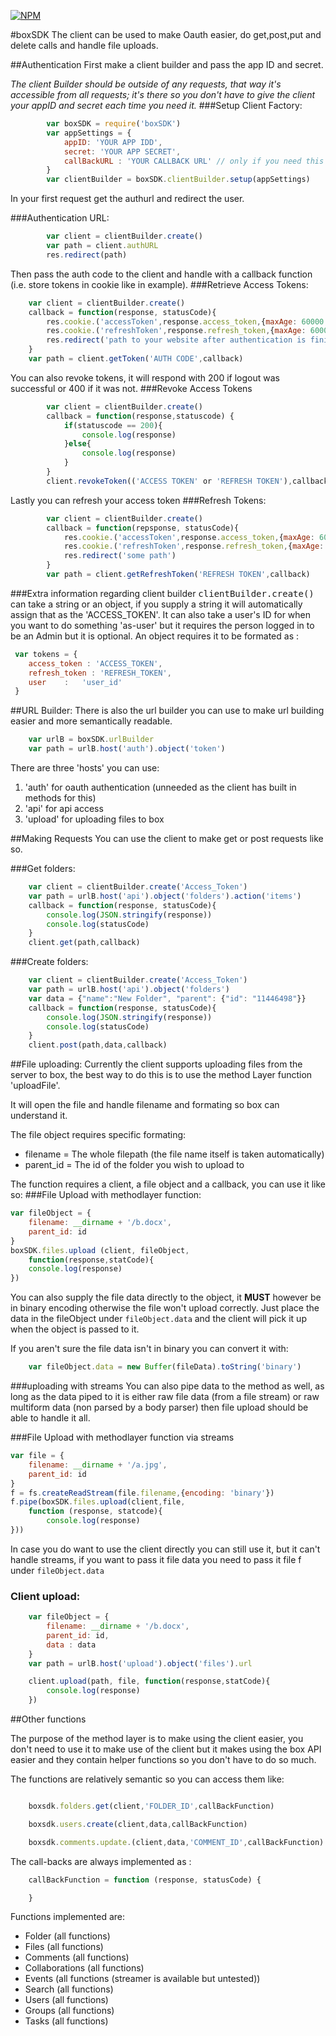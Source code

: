 
[![NPM](https://nodei.co/npm/boxsdk.png)](https://nodei.co/npm/boxsdk/)

#boxSDK 
The client can be used to make Oauth easier, do get,post,put and delete calls and handle file uploads.

##Authentication
First make a client builder and pass the app ID and secret.

<i>The client Builder should be outside of any requests, that way it's accessible from all requests; it's there so you don't have to give the client your appID and secret each time you need it.</i>
###Setup Client Factory:
```javascript
		var boxSDK = require('boxSDK')
		var appSettings = {
			appID: 'YOUR APP IDD',
			secret: 'YOUR APP SECRET',
			callBackURL : 'YOUR CALLBACK URL' // only if you need this
		}
		var clientBuilder = boxSDK.clientBuilder.setup(appSettings)
```

In your first request get the authurl and redirect the user.



###Authentication URL:
```javascript		
		var client = clientBuilder.create()
		var path = client.authURL
		res.redirect(path)
```

Then pass the auth code to the client and handle with a callback function (i.e. store tokens in cookie like in example).
###Retrieve Access Tokens:
```javascript
	var client = clientBuilder.create()
	callback = function(response, statusCode){
		res.cookie.('accessToken',response.access_token,{maxAge: 60000 * 59})
		res.cookie.('refreshToken',response.refresh_token,{maxAge: 60000 * 59})
		res.redirect('path to your website after authentication is finished')
	}
	var path = client.getToken('AUTH CODE',callback)
```

You can also revoke tokens, it will respond with 200 if logout was successful or 400 if it was not.
###Revoke Access Tokens
```javascript
		var client = clientBuilder.create()
		callback = function(response,statuscode) {
			if(statuscode == 200){
				console.log(response)
			}else{
				console.log(response)
			}
		}
		client.revokeToken(('ACCESS TOKEN' or 'REFRESH TOKEN'),callback)
```

Lastly you can refresh your access token 
###Refresh Tokens:	
```javascript
		var client = clientBuilder.create()
		callback = function(repsponse, statusCode){
			res.cookie.('accessToken',response.access_token,{maxAge: 60000 * 59})
			res.cookie.('refreshToken',response.refresh_token,{maxAge: 60000 * 59})
			res.redirect('some path')
		}
		var path = client.getRefreshToken('REFRESH TOKEN',callback) 
```

###Extra information regarding client builder
<tt>clientBuilder.create()</tt> can take a string or an object, if you supply a string it will automatically assign that as the 'ACCESS_TOKEN'. It can also take a user's ID for when you want to do something 'as-user' but it requires the person logged in to be an Admin but it is optional. An object requires it to be formated as :

```javascript		
 var tokens = {
 	access_token : 'ACCESS_TOKEN',
 	refresh_token : 'REFRESH_TOKEN',
 	user    :   'user_id'
 }

```

##URL Builder:
There is also the url builder you can use to make url building easier and more semantically readable.

```javascript
	var urlB = boxSDK.urlBuilder
	var path = urlB.host('auth').object('token')
```

There are three 'hosts' you can use:

1.	'auth' for oauth authentication (unneeded as the client has built in methods for this)
2.	'api' for api access
3.	'upload' for uploading files to box


##Making Requests
You can use the client to make get or post requests like so.

###Get folders:
```javascript
	var client = clientBuilder.create('Access_Token')
	var path = urlB.host('api').object('folders').action('items')
	callback = function(response, statusCode){
		console.log(JSON.stringify(response))
		console.log(statusCode)
	}
	client.get(path,callback)
```

###Create folders:
```javascript
	var client = clientBuilder.create('Access_Token')
	var path = urlB.host('api').object('folders')
	var data = {"name":"New Folder", "parent": {"id": "11446498"}}
	callback = function(response, statusCode){
		console.log(JSON.stringify(response))
		console.log(statusCode)
	}
	client.post(path,data,callback)
```

##File uploading:
Currently the client supports uploading files from the server to box, the best way to do this is to use the method Layer function 'uploadFile'.

It will open the file and handle filename and formating so box can understand it.

The file object requires specific formating:

- filename = The whole filepath (the file name itself is taken automatically)
- parent_id = The id of the folder you wish to upload to

The function requires a client, a file object and a callback, you can use it like so:
###File Upload with methodlayer function:
```javascript
var fileObject = {
	filename: __dirname + '/b.docx',
	parent_id: id
}
boxSDK.files.upload (client, fileObject, 
	function(response,statCode){
	console.log(response)
})
```

You can also supply the file data directly to the object, it <b>MUST</b> however be in binary encoding otherwise the file won't upload correctly.
Just place the data in the fileObject under  `fileObject.data` and the client will pick it up when the object is passed to it.

If you aren't sure the file data isn't in binary you can convert it with:
```javascript
	var fileObject.data = new Buffer(fileData).toString('binary')
```

###uploading with streams
You can also pipe data to the method as well, as long as the data piped to it is either raw file data (from a file stream) or raw multiform data (non parsed by a body parser) then file upload should be able to handle it all.

###File Upload with methodlayer function via streams
```javascript
var file = {
	filename: __dirname + '/a.jpg',
	parent_id: id
}
f = fs.createReadStream(file.filename,{encoding: 'binary'})
f.pipe(boxSDK.files.upload(client,file,
	function (response, statcode){
		console.log(response)
}))
```

In case you do want to use the client directly you can still use it, but it can't handle streams, if you want to pass it file data you need to pass it file f under `fileObject.data`
### Client upload:
```javascript
	var fileObject = {
		filename: __dirname + '/b.docx',
		parent_id: id,
		data : data
	}
	var path = urlB.host('upload').object('files').url

	client.upload(path, file, function(response,statCode){
		console.log(response)
	})
```

##Other functions

The purpose of the method layer is to make using the client easier, you don't need to use it to make use of the client but it makes using the box API easier and they contain helper functions so you don't have to do so much.

The functions are relatively semantic so you can access them like:
```javascript

	boxsdk.folders.get(client,'FOLDER_ID',callBackFunction)

	boxsdk.users.create(client,data,callBackFunction)

	boxsdk.comments.update.(client,data,'COMMENT_ID',callBackFunction)
```

The call-backs are always implemented as :
```javascript 
	callBackFunction = function (response, statusCode) {

	}
```


Functions implemented are:

- Folder (all functions)
- Files (all functions)
- Comments (all functions)
- Collaborations (all functions)
- Events (all functions (streamer is available but untested))
- Search (all functions)
- Users (all functions)
- Groups (all functions)
- Tasks (all functions)

